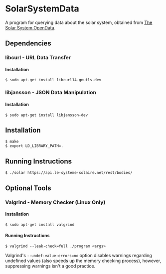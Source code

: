 # SolarSystemData

A program for querying data about the solar system, obtained from [The Solar System OpenData](https://api.le-systeme-solaire.net/en/).

## Dependencies

### libcurl - URL Data Transfer

#### Installation

```shell
$ sudo apt-get install libcurl14-gnutls-dev
```

### libjansson - JSON Data Manipulation

#### Installation

```shell
$ sudo apt-get install libjansson-dev
```

## Installation
```shell
$ make
$ export LD_LIBRARY_PATH=.
```

## Running Instructions
```shell
$ ./solar https://api.le-systeme-solaire.net/rest/bodies/
```

## Optional Tools

### Valgrind - Memory Checker (Linux Only)

#### Installation

```shell
$ sudo apt-get install valgrind
```

#### Running Instructions

```shell
$ valgrind --leak-check=full ./program <args>
```

Valgrind's `--undef-value-errors=no` option disables warnings regarding undefined values (also speeds up the memory checking process), however, suppressing warnings isn't a good practice.

